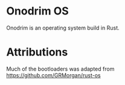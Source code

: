 # Onodrim OS

Onodrim is an operating system build in Rust. 

# Attributions

Much of the bootloaders was adapted from https://github.com/GRMorgan/rust-os